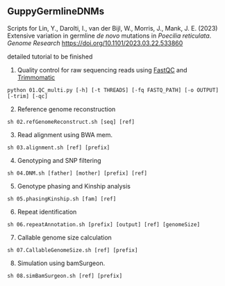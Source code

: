 ## GuppyGermlineDNMs
Scripts for Lin, Y., Darolti, I., van der Bijl, W., Morris, J., Mank, J. E. (2023) Extensive variation in germline *de novo* mutations in *Poecilia reticulata*. *Genome Research* https://doi.org/10.1101/2023.03.22.533860

detailed tutorial to be finished

1. Quality control for raw sequencing reads using [FastQC](https://github.com/s-andrews/FastQC) and [Trimmomatic](http://www.usadellab.org/cms/?page=trimmomatic)
```
python 01.QC_multi.py [-h] [-t THREADS] [-fq FASTQ_PATH] [-o OUTPUT] [-trim] [-qc]
```

2. Reference genome reconstruction
```
sh 02.refGenomeReconstruct.sh [seq] [ref]
```
3. Read alignment using BWA mem.
```
sh 03.alignment.sh [ref] [prefix]
```

4. Genotyping and SNP filtering
```
sh 04.DNM.sh [father] [mother] [prefix] [ref]
```

5. Genotype phasing and Kinship analysis
```
sh 05.phasingKinship.sh [fam] [ref]
```

6. Repeat identification
```
sh 06.repeatAnnotation.sh [prefix] [output] [ref] [genomeSize]
```

7. Callable genome size calculation 
```
sh 07.CallableGenomeSize.sh [ref] [prefix]
```

8. Simulation using bamSurgeon.
```
sh 08.simBamSurgeon.sh [ref] [prefix]
```


